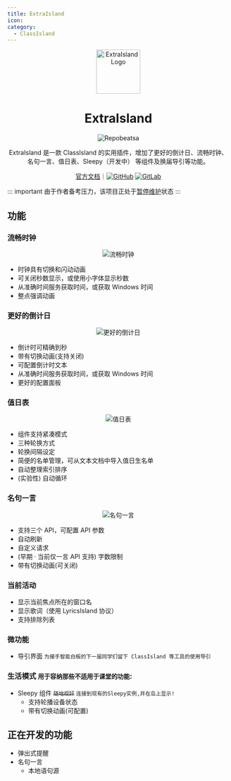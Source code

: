 ```yaml
---
title: ExtraIsland
icon: 
category:
  - ClassIsland
---
```


<div align="center">

<img src="https://docs.lipoly.ink/ExtraIsland/images/extraIslandFull.svg" alt="ExtraIsland Logo" style="height: 100px;">

# ExtraIsland

![Repobeatsa](https://repobeats.axiom.co/api/embed/1f18128f350eea1c2612fe115498942e5c4fefff.svg "Repobeats Analytics Image")

ExtraIsland 是一款 ClassIsland 的实用插件，增加了更好的倒计日、流畅时钟、名句一言、值日表、Sleepy（开发中） 等组件及换届导引等功能。

[官方文档](https://docs.lipoly.ink/ExtraIsland/)｜[![GitHub](https://img.shields.io/badge/GitHub-%23121011.svg?logo=github&logoColor=white)](https://github.com/LiPolymer/ExtraIsland) [![GitLab](https://img.shields.io/badge/GitLab-FC6D26?logo=gitlab&logoColor=fff)](https://gitlab.com/LiPolymer/ExtraIsland)

</div>

::: important
由于作者备考压力，该项目正处于[暂停维护](https://lipoly.ink/2024/announcement/)状态
:::

## 功能

### 流畅时钟

<div align="center">

![流畅时钟](https://raw.githubusercontent.com/LiPolymer/ExtraIsland/refs/heads/master/assets/README_screenshots/fluent_clock.png)

</div>

- 时钟具有切换和闪动动画
- 可关闭秒数显示，或使用小字体显示秒数
- 从准确时间服务获取时间，或获取 Windows 时间
- 整点强调动画

### 更好的倒计日

<div align="center">

![更好的倒计日](https://raw.githubusercontent.com/LiPolymer/ExtraIsland/refs/heads/master/assets/README_screenshots/better_countdown.png)

</div>

- 倒计时可精确到秒
- 带有切换动画(支持关闭)
- 可配置倒计时文本
- 从准确时间服务获取时间，或获取 Windows 时间
- 更好的配置面板

### 值日表

<div align="center">

![值日表](https://raw.githubusercontent.com/LiPolymer/ExtraIsland/refs/heads/master/assets/README_screenshots/duty_student.png)

</div>

- 组件支持紧凑模式
- 三种轮换方式
- 轮换间隔设定
- 简便的名单管理，可从文本文档中导入值日生名单
- 自动整理索引排序
- (实验性) 自动循环

### 名句一言

<div align="center">

![名句一言](https://raw.githubusercontent.com/LiPolymer/ExtraIsland/refs/heads/master/assets/README_screenshots/hitokoto.png)

</div>

- 支持三个 API，可配置 API 参数
- 自动刷新
- 自定义请求
- (早期 · 当前仅一言 API 支持) 字数限制
- 带有切换动画(可关闭)

### 当前活动
- 显示当前焦点所在的窗口名
- 显示歌词（使用 LyricsIsland 协议）
- 支持排除列表

### 微功能
- 导引界面 `为接手智能白板的下一届同学们留下 ClassIsland 等工具的使用导引`

### 生活模式 `用于容纳那些不适用于课堂的功能`:
- Sleepy 组件 ~~`随地视奸`~~ `连接到现有的Sleepy实例,并在岛上显示!`
  - 支持轮播设备状态
  - 带有切换动画(可配置)

## 正在开发的功能
- 弹出式提醒
- 名句一言
  - 本地语句源